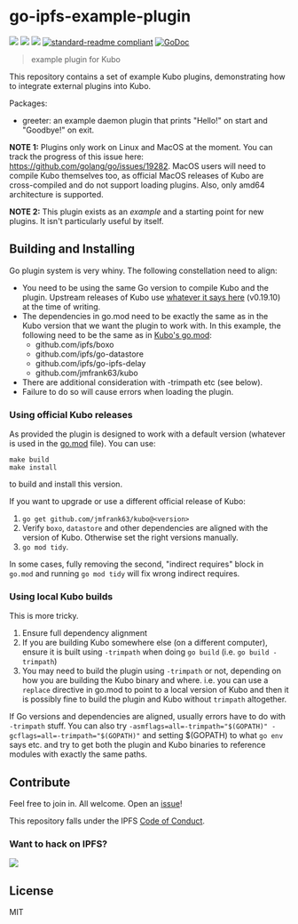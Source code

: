 # go-ipfs-example-plugin

[![](https://img.shields.io/badge/made%20by-Protocol%20Labs-blue.svg?style=flat-square)](https://protocol.ai)
[![](https://img.shields.io/badge/project-IPFS-blue.svg?style=flat-square)](https://ipfs.io/)
[![](https://img.shields.io/badge/freenode-%23ipfs-blue.svg?style=flat-square)](http://webchat.freenode.net/?channels=%23ipfs)
[![standard-readme compliant](https://img.shields.io/badge/standard--readme-OK-green.svg?style=flat-square)](https://github.com/RichardLitt/standard-readme)
[![GoDoc](https://godoc.org/github.com/jmfrank63/go-handshake-plugin?status.svg)](https://godoc.org/github.com/jmfrank63/go-handshake-plugin)

> example plugin for Kubo

This repository contains a set of example Kubo plugins, demonstrating how to integrate external plugins into Kubo.

Packages:

* greeter: an example daemon plugin that prints "Hello!" on start and "Goodbye!" on exit.

**NOTE 1:** Plugins only work on Linux and MacOS at the moment. You can track the progress of this issue here: https://github.com/golang/go/issues/19282. MacOS users will need to compile Kubo themselves too, as official MacOS releases of Kubo are cross-compiled and do not support loading plugins. Also, only amd64 architecture is supported.

**NOTE 2:** This plugin exists as an *example* and a starting point for new plugins. It isn't particularly useful by itself.

## Building and Installing

Go plugin system is very whiny. The following constellation need to align:

* You need to be using the same Go version to compile Kubo and the plugin. Upstream releases of Kubo use [whatever it says here](https://github.com/ipfs/distributions/blob/master/.tool-versions#L2) (v0.19.10) at the time of writing.
* The dependencies in go.mod need to be exactly the same as in the Kubo version that we want the plugin to work with. In this example, the following need to be the same as in [Kubo's go.mod](https://github.com/jmfrank63/kubo/blob/master/go.mod):
  * github.com/ipfs/boxo
  * github.com/ipfs/go-datastore
  * github.com/ipfs/go-ipfs-delay
  * github.com/jmfrank63/kubo
* There are additional consideration with -trimpath etc (see below).
* Failure to do so will cause errors when loading the plugin.


### Using official Kubo releases

As provided the plugin is designed to work with a default version (whatever is used in the [go.mod](go.mod) file). You can use:

```
make build
make install
```

to build and install this version.

If you want to upgrade or use a different official release of Kubo:

  1. `go get github.com/jmfrank63/kubo@<version>`
  2. Verify `boxo`, `datastore` and other dependencies are aligned with the version of Kubo. Otherwise set the right versions manually.
  3. `go mod tidy`.

In some cases, fully removing the second, "indirect requires" block in `go.mod` and running `go mod tidy` will fix wrong indirect requires.

### Using local Kubo builds

This is more tricky.

  1. Ensure full dependency alignment
  2. If you are building Kubo somewhere else (on a different computer), ensure it is built using `-trimpath` when doing `go build` (i.e. `go build -trimpath`)
  3. You may need to build the plugin using `-trimpath` or not, depending on how you are building the Kubo binary and where. i.e. you can use a `replace` directive in go.mod to point to a local version of Kubo and then it is possibly fine to build the plugin and Kubo without `trimpath` altogether.

If Go versions and dependencies are aligned, usually errors have to do with `-trimpath` stuff. You can also try `-asmflags=all=-trimpath="$(GOPATH)" -gcflags=all=-trimpath="$(GOPATH)"` and setting $(GOPATH) to what `go env` says etc. and try to get both the plugin and Kubo binaries to reference modules with exactly the same paths.

## Contribute

Feel free to join in. All welcome. Open an [issue](https://github.com/jmfrank63/go-handshake-plugin/issues)!

This repository falls under the IPFS [Code of Conduct](https://github.com/ipfs/community/blob/master/code-of-conduct.md).

### Want to hack on IPFS?

[![](https://cdn.rawgit.com/jbenet/contribute-ipfs-gif/master/img/contribute.gif)](https://github.com/ipfs/community/blob/master/CONTRIBUTING.md)

## License

MIT
